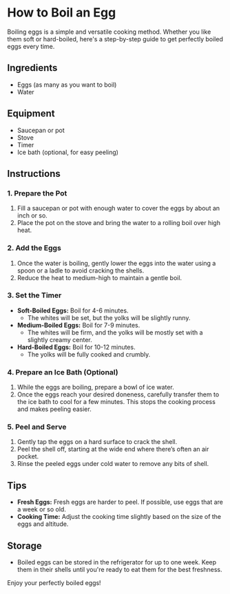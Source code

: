 # How to Boil an Egg

Boiling eggs is a simple and versatile cooking method. Whether you like them soft or hard-boiled, here's a step-by-step guide to get perfectly boiled eggs every time.

## Ingredients
- Eggs (as many as you want to boil)
- Water

## Equipment
- Saucepan or pot
- Stove
- Timer
- Ice bath (optional, for easy peeling)

## Instructions

### 1. Prepare the Pot
1. Fill a saucepan or pot with enough water to cover the eggs by about an inch or so.
2. Place the pot on the stove and bring the water to a rolling boil over high heat.

### 2. Add the Eggs
1. Once the water is boiling, gently lower the eggs into the water using a spoon or a ladle to avoid cracking the shells.
2. Reduce the heat to medium-high to maintain a gentle boil.

### 3. Set the Timer
- **Soft-Boiled Eggs:** Boil for 4-6 minutes.
  - The whites will be set, but the yolks will be slightly runny.
- **Medium-Boiled Eggs:** Boil for 7-9 minutes.
  - The whites will be firm, and the yolks will be mostly set with a slightly creamy center.
- **Hard-Boiled Eggs:** Boil for 10-12 minutes.
  - The yolks will be fully cooked and crumbly.

### 4. Prepare an Ice Bath (Optional)
1. While the eggs are boiling, prepare a bowl of ice water.
2. Once the eggs reach your desired doneness, carefully transfer them to the ice bath to cool for a few minutes. This stops the cooking process and makes peeling easier.

### 5. Peel and Serve
1. Gently tap the eggs on a hard surface to crack the shell.
2. Peel the shell off, starting at the wide end where there’s often an air pocket.
3. Rinse the peeled eggs under cold water to remove any bits of shell.

## Tips
- **Fresh Eggs:** Fresh eggs are harder to peel. If possible, use eggs that are a week or so old.
- **Cooking Time:** Adjust the cooking time slightly based on the size of the eggs and altitude.

## Storage
- Boiled eggs can be stored in the refrigerator for up to one week. Keep them in their shells until you're ready to eat them for the best freshness.

Enjoy your perfectly boiled eggs!

